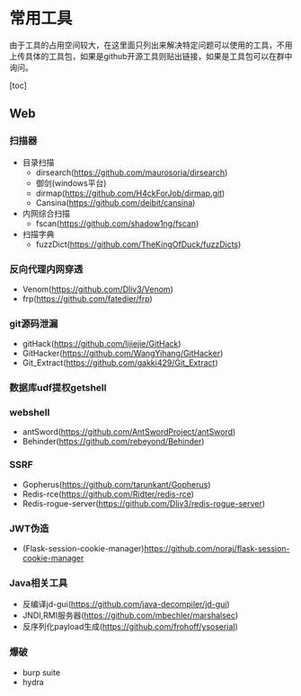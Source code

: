# 常用工具

由于工具的占用空间较大，在这里面只列出来解决特定问题可以使用的工具，不用上传具体的工具包，如果是github开源工具则贴出链接，如果是工具包可以在群中询问。

[toc]



## Web

### 扫描器

- 目录扫描
  - dirsearch(https://github.com/maurosoria/dirsearch)
  - 御剑(windows平台)
  - dirmap(https://github.com/H4ckForJob/dirmap.git)
  - Cansina(https://github.com/deibit/cansina)
- 内网综合扫描
  - fscan(https://github.com/shadow1ng/fscan)
- 扫描字典
  - fuzzDict(https://github.com/TheKingOfDuck/fuzzDicts)



### 反向代理内网穿透

- Venom(https://github.com/Dliv3/Venom)
- frp(https://github.com/fatedier/frp)



### git源码泄漏

- gitHack(https://github.com/lijiejie/GitHack)
- GitHacker(https://github.com/WangYihang/GitHacker)
- Git_Extract(https://github.com/gakki429/Git_Extract)



### 数据库udf提权getshell



### webshell

- antSword(https://github.com/AntSwordProject/antSword)
- Behinder(https://github.com/rebeyond/Behinder)



### SSRF 

- Gopherus(https://github.com/tarunkant/Gopherus)
- Redis-rce(https://github.com/Ridter/redis-rce)
- Redis-rogue-server(https://github.com/Dliv3/redis-rogue-server)



### JWT伪造

- (Flask-session-cookie-manager)https://github.com/noraj/flask-session-cookie-manager



### Java相关工具

- 反编译jd-gui(https://github.com/java-decompiler/jd-gui)
- JNDI,RMI服务器(https://github.com/mbechler/marshalsec)
- 反序列化payload生成(https://github.com/frohoff/ysoserial)



### 爆破

- burp suite
- hydra



